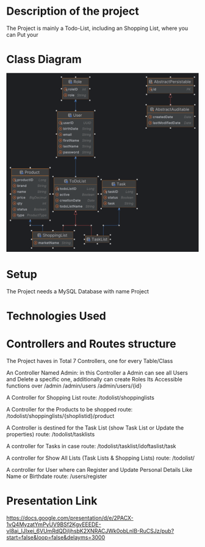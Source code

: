 # Description of the project
The Project is mainly a Todo-List, including an Shopping List, where you can Put your 
# Class Diagram
![img.png](img.png)
# Setup
The Project needs a MySQL Database with name Project
# Technologies Used
# Controllers and Routes structure
The Project haves in Total 7 Controllers, one for every Table/Class

An Controller Named Admin: in this Controller a Admin can see all Users and Delete a specific one, additionally can create Roles
Its Accessible functions over /admin /admin/users /admin/users/{id}

A Controller for Shopping List 
  route: /todolist/shoppinglists

A Controller for the Products to be shopped
  route: /todolist/shoppinglists/{shoplistid}/product

A Controller is destined for the Task List (show Task List or Update the properties)
  route: /todolist/tasklists

A controller for Tasks in case
  route: /todolist/tasklist/idoftaslist/task

A controller for Show All Lists (Task Lists & Shopping Lists) 
  route: /todolist/

A controller for User where can Register and Update Personal Details Like Name or Birthdate
route: /users/register

# Presentation Link
https://docs.google.com/presentation/d/e/2PACX-1vQ4MyzatYmPyUV9BSf2KgvEEEDE-vI8ai_IJIxei_6VUmRdQDiIjhsbK2XNRACJWk0obLnlB-RuCSJz/pub?start=false&loop=false&delayms=3000